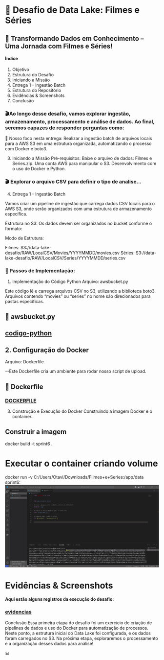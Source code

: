 # 🌌 Desafio de Data Lake: Filmes e Séries

## 🚀 Transformando Dados em Conhecimento – Uma Jornada com Filmes e Séries!
#### Índice
1. Objetivo
2. Estrutura do Desafio
3. Iniciando a Missão
4. Entrega 1 - Ingestão Batch
5. Estrutura do Repositório
6. Evidências & Screenshots
7. Conclusão

### 🎬Ao longo desse desafio, vamos explorar ingestão, armazenamento, processamento e análise de dados. Ao final, seremos capazes de responder perguntas como:


🌟 Nosso foco nesta entrega:
Realizar a ingestão batch de arquivos locais para a AWS S3 em uma estrutura organizada, automatizando o processo com Docker e boto3.


3. Iniciando a Missão
Pré-requisitos:
Baixe o arquivo de dados: Filmes e Series.zip.
Uma conta AWS para manipular o S3.
Desenvolvimento com o uso de Docker e Python.

### 🎬 Explorar o arquivo CSV para definir o tipo de analise...

4. Entrega 1 - Ingestão Batch

Vamos criar um pipeline de ingestão que carrega dados CSV locais para o AWS S3, onde serão organizados com uma estrutura de armazenamento específica.

Estrutura no S3:
Os dados devem ser organizados no bucket conforme o formato:

Modo de Estrutura:

Filmes: S3://data-lake-desafio/RAW/LocalCSV/Movies/YYYYMMDD/movies.csv
Séries: S3://data-lake-desafio/RAW/LocalCSV/Series/YYYYMMDD/series.csv

### 🚧 Passos de Implementação:
1. Implementação do Código Python
Arquivo: awsbucket.py

Este código lê e carrega arquivos CSV no S3, utilizando a biblioteca boto3. Arquivos contendo “movies” ou “series” no nome são direcionados para pastas específicas.

## 📄 awsbucket.py

## [codigo-python](../desafio/awsbucket.py)


## 2. Configuração do Docker
Arquivo: Dockerfile

--Este Dockerfile cria um ambiente para rodar nosso script de upload.

## 📄 Dockerfile
### [DOCKERFILE](../desafio/dockerfile)


3. Construção e Execução do Docker
Construindo a imagem Docker e o container..

## Construir a imagem
docker build -t sprint6 .

# Executar o container criando volume
docker run -v C:/Users/Otavi/Downloads/Filmes+e+Series:/app/data sprint6:
![imagem-docker](../evidencias/docker_desafio.png)


 # Evidências & Screenshots

#### Aqui estão alguns registros da execução do desafio:
### [evidencias](/SPRINT6/evidencias/)

 Conclusão
Essa primeira etapa do desafio foi um exercício de criação de pipelines de dados e uso do Docker para automatização de processos. Neste ponto, a estrutura inicial do Data Lake foi configurada, e os dados foram carregados no S3. Na próxima etapa, exploraremos o processamento e a organização desses dados para análise!

📊 